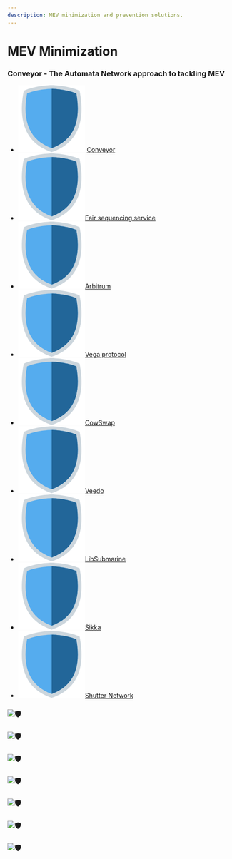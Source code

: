 ```yaml
---
description: MEV minimization and prevention solutions.
---
```


# MEV Minimization

### Conveyor - The Automata Network approach to tackling MEV <a id="conveyor-the-automata-network-approach-to-tackling-mev"></a>

* ![](../../.gitbook/assets/image%20%283%29.png) [Conveyor](conveyor-automata-network.md)
* ![](../../.gitbook/assets/image%20%283%29.png)[Fair sequencing service](fair-sequencing-service-chainlink.md)
* ![](../../.gitbook/assets/image%20%283%29.png)[Arbitrum](arbitrum-offchain-labs.md)
* ![](../../.gitbook/assets/image%20%283%29.png)[Vega protocol](vega-protocol.md)
* ![](../../.gitbook/assets/image%20%283%29.png)[CowSwap](cowswap.md)
* ![](../../.gitbook/assets/image%20%283%29.png)[Veedo](veedo-starkware.md)
* ![](../../.gitbook/assets/image%20%283%29.png)[LibSubmarine](libsubmarine.md)
* ![](../../.gitbook/assets/image%20%283%29.png)[Sikka](sikka.md)
* ![](../../.gitbook/assets/image%20%283%29.png)[Shutter Network](shutter-network.md)

### ![&#x1F6E1;](https://twemoji.maxcdn.com/v/latest/svg/1f6e1.svg)  <a id="arbitrum-by-offchain-labs"></a>

### ![&#x1F6E1;](https://twemoji.maxcdn.com/v/latest/svg/1f6e1.svg)  <a id="vega-protocol"></a>

### ![&#x1F6E1;](https://twemoji.maxcdn.com/v/latest/svg/1f6e1.svg)  <a id="cowswap"></a>

### ![&#x1F6E1;](https://twemoji.maxcdn.com/v/latest/svg/1f6e1.svg)  <a id="veedo-by-starkware"></a>

### ![&#x1F6E1;](https://twemoji.maxcdn.com/v/latest/svg/1f6e1.svg)  <a id="libsubmarine"></a>

### ![&#x1F6E1;](https://twemoji.maxcdn.com/v/latest/svg/1f6e1.svg)  <a id="sikka"></a>

### ![&#x1F6E1;](https://twemoji.maxcdn.com/v/latest/svg/1f6e1.svg)  <a id="shutter-network"></a>

